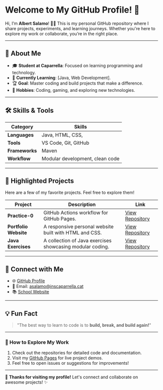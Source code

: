 # Welcome to My GitHub Profile! 🌟

Hi, I’m **Albert Salamo**! 🙋‍♂️ This is my personal GitHub repository where I share projects, experiments, and learning journeys. Whether you're here to explore my work or collaborate, you’re in the right place.

---

## 🚀 About Me

- 🎓 **Student at Caparrella**: Focused on learning programming and technology.
- 🌱 **Currently Learning**: [Java, Web Development].
- 🏆 **Goal**: Master coding and build projects that make a difference.
- 🎨 **Hobbies**: Coding, gaming, and exploring new technologies.

---

## 🛠️ Skills & Tools

| **Category**      | **Skills**                          |
|--------------------|------------------------------------|
| **Languages**      | Java, HTML, CSS,                   |
| **Tools**          | VS Code, Git, GitHub               |
| **Frameworks**     | Maven                              |
| **Workflow**       | Modular development, clean code    |

---

## 🌟 Highlighted Projects

Here are a few of my favorite projects. Feel free to explore them!

| **Project**          | **Description**                                               | **Link**                       |
|-----------------------|---------------------------------------------------------------|--------------------------------|
| **Practice-0**        | GitHub Actions workflow for GitHub Pages.                    | [View Repository](https://github.com/albert-salamo/practice-0.git)           |
| **Portfolio Website** | A responsive personal website built with HTML and CSS.       | [View Repository](#)           |
| **Java Exercises**    | A collection of Java exercises showcasing modular coding.    | [View Repository](#)           |

---

## 🔗 Connect with Me

- 🌐 [GitHub Profile](https://github.com/albert-salamo)
- 📧 Email: [asalamo@inscaparrella.cat](mailto:asalamo@inscaparrella.cat)
- 📚 [School Website](https://www.iescaparrella.cat/)

---

## 💡 Fun Fact

> "The best way to learn to code is to **build, break, and build again!**"

---

### 📂 How to Explore My Work

1. Check out the repositories for detailed code and documentation.
2. Visit my [GitHub Pages](https://albert-salamo.github.io/practice-0) for live project demos.
3. Feel free to open issues or suggestions for improvements!

---

🎉 **Thanks for visiting my profile!** Let's connect and collaborate on awesome projects! ✨
